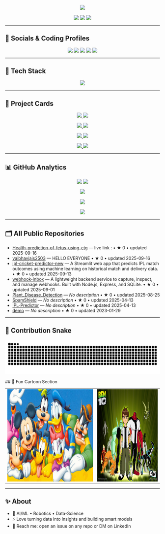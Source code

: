 <!-- Dark Themed Profile README for @vaibhavjais2503 -->
<p align="center">
  <img src="https://readme-typing-svg.demolab.com?font=Fira+Code&size=30&duration=2600&pause=900&center=true&vCenter=true&repeat=true&width=1000&lines=Hi%2C+I'm+Vaibhav+Jaiswal+%F0%9F%91%8B;AI%2FML+%26+Robotics+%7C+Frontend+Dev+%7C+CP+Enthusiast;I+build+clean+products+and+ship+fast+%F0%9F%9A%80" />
</p>

<p align="center">
  <a href="https://komarev.com/ghpvc/?username=vaibhavjais2503"><img src="https://komarev.com/ghpvc/?username=vaibhavjais2503&style=for-the-badge&color=blueviolet" /></a>
  <a href="https://github.com/vaibhavjais2503?tab=followers"><img src="https://img.shields.io/github/followers/vaibhavjais2503?style=for-the-badge&color=0b93f6" /></a>
  <a href="https://github.com/vaibhavjais2503?tab=stars"><img src="https://img.shields.io/github/stars/vaibhavjais2503?style=for-the-badge&color=ff69b4&affiliations=OWNER%2CCOLLABORATOR" /></a>
</p>

---

## 🔗 Socials & Coding Profiles
<p align="center">
  <a href="https://www.linkedin.com/in/vaibhav-jaiswal-61ab7a32a/"><img src="https://img.shields.io/badge/LinkedIn-0A66C2?logo=linkedin&logoColor=white&style=for-the-badge" /></a>
  <a href="https://www.codechef.com/users/yash_jais_0110"><img src="https://img.shields.io/badge/CodeChef-703C1E?logo=codechef&logoColor=white&style=for-the-badge" /></a>
  <a href="https://codeforces.com/profile/vaibhavjais_01"><img src="https://img.shields.io/badge/Codeforces-1F8ACB?logo=codeforces&logoColor=white&style=for-the-badge" /></a>
  <a href="https://leetcode.com/u/vaibhavjais_01/"><img src="https://img.shields.io/badge/LeetCode-000000?logo=leetcode&logoColor=white&style=for-the-badge" /></a>
  <a href="https://www.hackerrank.com/profile/vaibhavjaiswal28"><img src="https://img.shields.io/badge/HackerRank-2EC866?logo=hackerrank&logoColor=white&style=for-the-badge" /></a>
</p>

---

## 🧰 Tech Stack 
<p align="center">
  <img src="https://skillicons.dev/icons?i=py,cpp,js,ts,react,nodejs,express,next,tailwind,html,css,git,docker,linux,mongodb,mysql,postgres,redis,opencv,pytorch,tensorflow,sklearn,aws,gcp,vscode&perline=10" />
</p>

---

## 📌 Project Cards 
<!--AUTO-PIN-CARDS:START-->
<p align="center">
<a href="https://github.com/vaibhavjais2503/Health-prediction-of-fetus-using-ctg">
       <img src="https://github-readme-stats.vercel.app/api/pin/?username=vaibhavjais2503&repo=Health-prediction-of-fetus-using-ctg&theme=dark&hide_border=true" />
     </a>
<a href="https://github.com/vaibhavjais2503/vaibhavjais2503">
       <img src="https://github-readme-stats.vercel.app/api/pin/?username=vaibhavjais2503&repo=vaibhavjais2503&theme=dark&hide_border=true" />
     </a>
</p>
<p align="center">
<a href="https://github.com/vaibhavjais2503/ipl-cricket-predictor-new">
       <img src="https://github-readme-stats.vercel.app/api/pin/?username=vaibhavjais2503&repo=ipl-cricket-predictor-new&theme=dark&hide_border=true" />
     </a>
<a href="https://github.com/vaibhavjais2503/webhook-inbox">
       <img src="https://github-readme-stats.vercel.app/api/pin/?username=vaibhavjais2503&repo=webhook-inbox&theme=dark&hide_border=true" />
     </a>
</p>
<p align="center">
<a href="https://github.com/vaibhavjais2503/Plant_Disease_Detection">
       <img src="https://github-readme-stats.vercel.app/api/pin/?username=vaibhavjais2503&repo=Plant_Disease_Detection&theme=dark&hide_border=true" />
     </a>
<a href="https://github.com/vaibhavjais2503/SpamShield">
       <img src="https://github-readme-stats.vercel.app/api/pin/?username=vaibhavjais2503&repo=SpamShield&theme=dark&hide_border=true" />
     </a>
</p>
<p align="center">
<a href="https://github.com/vaibhavjais2503/IPL-Predictor">
       <img src="https://github-readme-stats.vercel.app/api/pin/?username=vaibhavjais2503&repo=IPL-Predictor&theme=dark&hide_border=true" />
     </a>
<a href="https://github.com/vaibhavjais2503/demo">
       <img src="https://github-readme-stats.vercel.app/api/pin/?username=vaibhavjais2503&repo=demo&theme=dark&hide_border=true" />
     </a>
</p>
<!--AUTO-PIN-CARDS:END-->

---

## 📊 GitHub Analytics 
<p align="center">
  <img height="170" src="https://github-readme-stats.vercel.app/api?username=vaibhavjais2503&show_icons=true&include_all_commits=true&count_private=true&theme=tokyonight&hide_border=true" />
  <img height="170" src="https://streak-stats.demolab.com?user=vaibhavjais2503&theme=tokyonight&hide_border=true" />
</p>
<p align="center">
  <img height="170" src="https://github-readme-stats.vercel.app/api/top-langs/?username=vaibhavjais2503&layout=compact&langs_count=10&theme=tokyonight&hide_border=true" />
</p>
<p align="center">
  <img src="https://github-profile-trophy.vercel.app/?username=vaibhavjais2503&theme=algolia&margin-w=8&margin-h=8" />
</p>
<p align="center">
  <img src="https://github-readme-activity-graph.vercel.app/graph?username=vaibhavjais2503&theme=tokyo-night&hide_border=true" />
</p>

---

## 🗂️ All Public Repositories 
<!--AUTO-REPO-LIST:START-->
- [Health-prediction-of-fetus-using-ctg](https://github.com/vaibhavjais2503/Health-prediction-of-fetus-using-ctg) — live link :   • ★ 0 • updated 2025-09-16
- [vaibhavjais2503](https://github.com/vaibhavjais2503/vaibhavjais2503) — HELLO EVERYONE  • ★ 0 • updated 2025-09-16
- [ipl-cricket-predictor-new](https://github.com/vaibhavjais2503/ipl-cricket-predictor-new) — A Streamlit web app that predicts IPL match outcomes using machine learning on historical match and delivery data.  • ★ 0 • updated 2025-09-13
- [webhook-inbox](https://github.com/vaibhavjais2503/webhook-inbox) — A lightweight backend service to capture, inspect, and manage webhooks. Built with Node.js, Express, and SQLite.  • ★ 0 • updated 2025-09-01
- [Plant_Disease_Detection](https://github.com/vaibhavjais2503/Plant_Disease_Detection) — _No description_  • ★ 0 • updated 2025-08-25
- [SpamShield](https://github.com/vaibhavjais2503/SpamShield) — _No description_  • ★ 0 • updated 2025-04-13
- [IPL-Predictor](https://github.com/vaibhavjais2503/IPL-Predictor) — _No description_  • ★ 0 • updated 2025-04-13
- [demo](https://github.com/vaibhavjais2503/demo) — _No description_  • ★ 0 • updated 2023-01-29
<!--AUTO-REPO-LIST:END-->

---

## 🌈 Contribution Snake 
<p align="center">
  <img alt="github-snake" src="https://raw.githubusercontent.com/vaibhavjais2503/vaibhavjais2503/output/github-snake-dark.svg" />
</p>
## 🎨 Fun Cartoon Section
<table>
  <tr>
    <td align="center">
      <img src="assets/cartoon1.jpg" height="300" alt="Cartoon1" />
    </td>
    <td align="center">
      <img src="assets/cartoon2.jpg" height="300" alt="Cartoon2" />
    </td>
  </tr>
</table>






---

## ✨ About
- 🔭 AI/ML • Robotics • Data-Science  
- ⚡ Love turning data into insights and building smart models
- 📨 Reach me: open an issue on any repo or DM on LinkedIn
